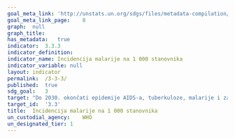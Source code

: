 ```yaml
---	
goal_meta_link:	'http://unstats.un.org/sdgs/files/metadata-compilation/Metadata-Goal-3.pdf'
goal_meta_link_page:	8
graph:	null
graph_title:	
has_metadata:	true
indicator:	3.3.3
indicator_definition:	
indicator_name:	Incidencija malarije na 1 000 stanovnika
indicator_variable:	null
layout:	indicator
permalink:	/3-3-3/
published:	true  
sdg_goal:	3
target:	"Do 2030. okončati epidemije AIDS-a, tuberkuloze, malarije i zanemarenih tropskih bolesti i boriti se protiv hepatitisa, bolesti koje se prenose zaraženom vodom i ostalih prenosivih bolesti"
target_id:	'3.3'
title:	Incidencija malarije na 1 000 stanovnika
un_custodial_agency:	WHO
un_designated_tier:	1
---	
```

